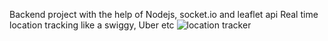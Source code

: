 Backend project with the help of Nodejs, socket.io and leaflet api  Real time location tracking like a swiggy, Uber etc
![location tracker](https://github.com/user-attachments/assets/4b5f9286-1dc7-4146-a476-c2d05f030706)
